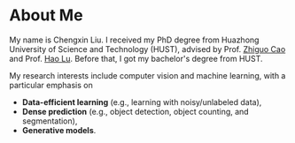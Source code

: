 # About Me

My name is Chengxin Liu. I received my PhD degree from Huazhong University of Science and Technology (HUST), advised by Prof. [Zhiguo Cao](https://scholar.google.com/citations?user=396o2BAAAAAJ) and Prof. [Hao Lu](https://scholar.google.com/citations?user=Ly2qWWgAAAAJ).
Before that, I got my bachelor's degree from HUST.

My research interests include computer vision and machine learning, with a particular emphasis on 
* **Data-efficient learning** (e.g., learning with noisy/unlabeled data),
* **Dense prediction** (e.g., object detection, object counting, and segmentation),
* **Generative models**.

<br />
